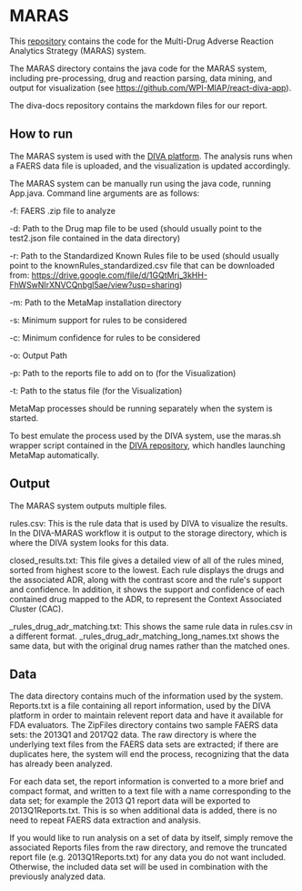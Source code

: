 # MARAS

This [repository](https://github.com/WPI-MIAP/DIVA-MARAS) contains the code for the Multi-Drug Adverse Reaction Analytics Strategy (MARAS) system. 

The MARAS directory contains the java code for the MARAS system, including pre-processing, drug and reaction parsing, data mining, and output for visualization (see https://github.com/WPI-MIAP/react-diva-app). 

The diva-docs repository contains the markdown files for our report.

## How to run

The MARAS system is used with the [DIVA platform](diva.wpi.edu:3000). The analysis runs when a FAERS data file is uploaded, and the visualization is updated accordingly.

The MARAS system can be manually run using the java code, running App.java. Command line arguments are as follows:

-f: FAERS .zip file to analyze

-d: Path to the Drug map file to be used (should usually point to the test2.json file contained in the data directory)

-r: Path to the Standardized Known Rules file to be used (should usually point to the knownRules_standardized.csv file that can be downloaded from: https://drive.google.com/file/d/1GQtMrj_3kHH-FhWSwNIrXNVCQnbgl5ae/view?usp=sharing)

-m: Path to the MetaMap installation directory

-s: Minimum support for rules to be considered

-c: Minimum confidence for rules to be considered

-o: Output Path

-p: Path to the reports file to add on to (for the Visualization)

-t: Path to the status file (for the Visualization)

MetaMap processes should be running separately when the system is started.

To best emulate the process used by the DIVA system, use the maras.sh wrapper script contained in the [DIVA repository](https://github.com/WPI-MIAP/react-diva-app), which handles launching MetaMap automatically.

## Output

The MARAS system outputs multiple files.

rules.csv: This is the rule data that is used by DIVA to visualize the results. In the DIVA-MARAS workflow it is output to the storage directory, which is where the DIVA system looks for this data. 

closed_results.txt: This file gives a detailed view of all of the rules mined, sorted from highest score to the lowest. Each rule displays the drugs and the associated ADR, along with the contrast score and the rule's support and confidence. In addition, it shows the support and confidence of each contained drug mapped to the ADR, to represent the Context Associated Cluster (CAC).

_rules_drug_adr_matching.txt: This shows the same rule data in rules.csv in a different format. _rules_drug_adr_matching_long_names.txt shows the same data, but with the original drug names rather than the matched ones.

## Data

The data directory contains much of the information used by the system. Reports.txt is a file containing all report information, used by the DIVA platform in order to maintain relevent report data and have it available for FDA evaluators. The ZipFiles directory contains two sample FAERS data sets: the 2013Q1 and 2017Q2 data. The raw directory is where the underlying text files from the FAERS data sets are extracted; if there are duplicates here, the system will end the process, recognizing that the data has already been analyzed. 

For each data set, the report information is converted to a more brief and compact format, and written to a text file with a name corresponding to the data set; for example the 2013 Q1 report data will be exported to 2013Q1Reports.txt. This is so when additional data is added, there is no need to repeat FAERS data extraction and analysis.

If you would like to run analysis on a set of data by itself, simply remove the associated Reports files from the raw directory, and remove the truncated report file (e.g. 2013Q1Reports.txt) for any data you do not want included. Otherwise, the included data set will be used in combination with the previously analyzed data. 
